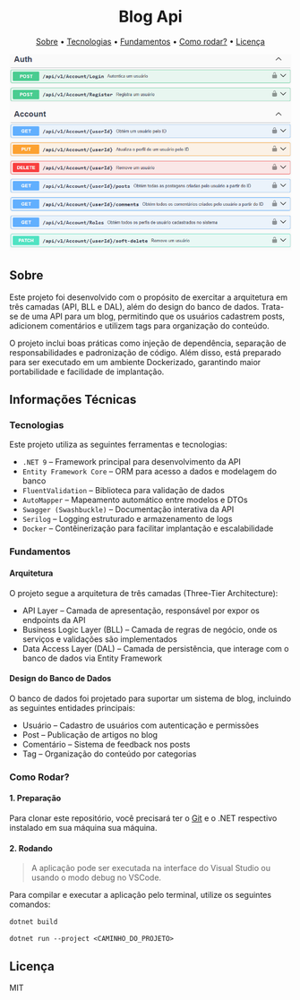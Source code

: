 <h1 align="center">
  <br>
  <b>Blog Api</b>
  <br>
</h1>

<p align="center">
  <a href="#sobre">Sobre</a> •
  <a href="#tecnologias">Tecnologias</a> •
  <a href="#fundamentos">Fundamentos</a> •
  <a href="#como-rodar">Como rodar?</a> •
  <a href="#licença">Licença</a>
</p>

<div align="center">
  <img alt="Cover" src="about/Cover.png">
</div>

## **Sobre**

Este projeto foi desenvolvido com o propósito de exercitar a arquitetura em três camadas (API, BLL e DAL), além do design do banco de dados. Trata-se de uma API para um blog, permitindo que os usuários cadastrem posts, adicionem comentários e utilizem tags para organização do conteúdo.

O projeto inclui boas práticas como injeção de dependência, separação de responsabilidades e padronização de código. Além disso, está preparado para ser executado em um ambiente Dockerizado, garantindo maior portabilidade e facilidade de implantação.

## **Informações Técnicas**

### **Tecnologias**

Este projeto utiliza as seguintes ferramentas e tecnologias:

* `.NET 9` – Framework principal para desenvolvimento da API
* `Entity Framework Core` – ORM para acesso a dados e modelagem do banco
* `FluentValidation` – Biblioteca para validação de dados
* `AutoMapper` – Mapeamento automático entre modelos e DTOs
* `Swagger (Swashbuckle)` – Documentação interativa da API
* `Serilog` – Logging estruturado e armazenamento de logs
* `Docker` – Contêinerização para facilitar implantação e escalabilidade

### **Fundamentos**

#### **Arquitetura**

O projeto segue a arquitetura de três camadas (Three-Tier Architecture): 

* API Layer – Camada de apresentação, responsável por expor os endpoints da API
* Business Logic Layer (BLL) – Camada de regras de negócio, onde os serviços e validações são implementados
* Data Access Layer (DAL) – Camada de persistência, que interage com o banco de dados via Entity Framework

#### **Design do Banco de Dados**

O banco de dados foi projetado para suportar um sistema de blog, incluindo as seguintes entidades principais:

* Usuário – Cadastro de usuários com autenticação e permissões
* Post – Publicação de artigos no blog
* Comentário – Sistema de feedback nos posts
* Tag – Organização do conteúdo por categorias

### **Como Rodar?**


#### **1. Preparação**

Para clonar este repositório, você precisará ter o [Git](https://git-scm.com) e o .NET respectivo instalado em sua máquina sua máquina.

#### **2. Rodando**

> A aplicação pode ser executada na interface do Visual Studio ou usando o modo debug no VSCode.

Para compilar e executar a aplicação pelo terminal, utilize os seguintes comandos:

```shell
dotnet build
```

```shell
dotnet run --project <CAMINHO_DO_PROJETO>
```

## **Licença**

MIT
